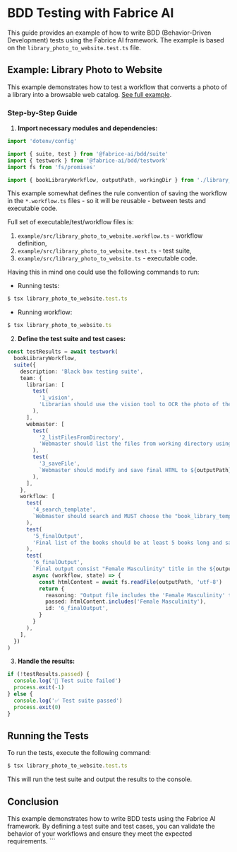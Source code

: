 # BDD Testing with Fabrice AI

This guide provides an example of how to write BDD (Behavior-Driven Development) tests using the Fabrice AI framework. The example is based on the `library_photo_to_website.test.ts` file.

## Example: Library Photo to Website

This example demonstrates how to test a workflow that converts a photo of a library into a browsable web catalog. [See full example](../../example/src/library_photo_to_website.test.ts).

### Step-by-Step Guide

1. **Import necessary modules and dependencies:**

```typescript
import 'dotenv/config'

import { suite, test } from '@fabrice-ai/bdd/suite'
import { testwork } from '@fabrice-ai/bdd/testwork'
import fs from 'fs/promises'

import { bookLibraryWorkflow, outputPath, workingDir } from './library_photo_to_website.workflow.js'
```

This example somewhat defines the rule convention of saving the workflow in the `*.workflow.ts` files - so it will be reusable - between tests and executable code. 

Full set of executable/test/workflow files is:
1. `example/src/library_photo_to_website.workflow.ts` - workflow definition,
2. `example/src/library_photo_to_website.test.ts` - test suite,
3. `example/src/library_photo_to_website.ts` - executable code.

Having this in mind one could use the following commands to run:

- Running tests:
```ts
$ tsx library_photo_to_website.test.ts
```

- Running workflow:
```ts
$ tsx library_photo_to_website.ts
```


2. **Define the test suite and test cases:**

```ts
const testResults = await testwork(
  bookLibraryWorkflow,
  suite({
    description: 'Black box testing suite',
    team: {
      librarian: [
        test(
          '1_vision',
          'Librarian should use the vision tool to OCR the photo of the book library to text'
        ),
      ],
      webmaster: [
        test(
          '2_listFilesFromDirectory',
          'Webmaster should list the files from working directory using "listFilesFromDirectory" tool'
        ),
        test(
          '3_saveFile',
          `Webmaster should modify and save final HTML to ${outputPath} file using "saveFile" tool`
        ),
      ],
    },
    workflow: [
      test(
        '4_search_template',
        `Webmaster should search and MUST choose the "book_library_template.html" template from inside the ${workingDir} directory.`
      ),
      test(
        '5_finalOutput',
        'Final list of the books should be at least 5 books long and saved to the HTML file'
      ),
      test(
        '6_finalOutput',
        `Final output consist "Female Masculinity" title in the ${outputPath} file`,
        async (workflow, state) => {
          const htmlContent = await fs.readFile(outputPath, 'utf-8')
          return {
            reasoning: "Output file includes the 'Female Masculinity' title",
            passed: htmlContent.includes('Female Masculinity'),
            id: '6_finalOutput',
          }
        }
      ),
    ],
  })
)

```

3. **Handle the results:**

```ts
if (!testResults.passed) {
  console.log('🚨 Test suite failed')
  process.exit(-1)
} else {
  console.log('✅ Test suite passed')
  process.exit(0)
}
```

## Running the Tests

To run the tests, execute the following command:

```ts
$ tsx library_photo_to_website.test.ts
```

This will run the test suite and output the results to the console.

## Conclusion

This example demonstrates how to write BDD tests using the Fabrice AI framework. By defining a test suite and test cases, you can validate the behavior of your workflows and ensure they meet the expected requirements. ```